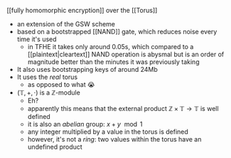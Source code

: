 [[fully homomorphic encryption]] over the [[Torus]]
- an extension of the GSW scheme
- based on a bootstrapped [[NAND]] gate, which reduces noise every time it's used
	- in TFHE it takes only around 0.05s, which compared to a [[plaintext|cleartext]] NAND operation is abysmal but is an order of magnitude better than the minutes it was previously taking
- It also uses bootstrapping keys of around 24Mb
- It uses the _real_ torus
	- as opposed to what 😭
- $(\mathbb{T}, +, \cdot)$ is a $\mathbb{Z}$-module 
	- Eh?
	- apparently this means that the external product $\mathbb{Z} \times \mathbb{T} \rightarrow \mathbb{T}$ is well defined
	- it is also an _abelian_ group: $x + y \mod 1$ 
	- any integer multiplied by a value in the torus is defined
	- however, it's not a _ring_: two values within the torus have an undefined product